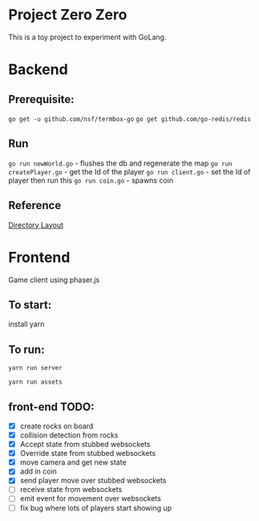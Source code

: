 # Project Zero Zero

This is a toy project to experiment with GoLang.

# Backend

## Prerequisite:
`go get -u github.com/nsf/termbox-go`
`go get github.com/go-redis/redis`

## Run
`go run newWorld.go` - flushes the db and regenerate the map
`go run createPlayer.go` - get the Id of the player
`go run client.go` - set the Id of player then run this
`go run coin.go` - spawns coin

## Reference
[Directory Layout](https://github.com/golang-standards/project-layout/blob/master/README.md)

# Frontend

Game client using phaser.js

## To start:
install yarn


## To run:
`yarn run server`

`yarn run assets`

## front-end TODO:
- [x] create rocks on board
- [x] collision detection from rocks
- [x] Accept state from stubbed websockets
- [x] Override state from stubbed websockets 
- [x] move camera and get new state
- [x] add in coin
- [x] send player move over stubbed websockets
- [ ] receive state from websockets
- [ ] emit event for movement over websockets
- [ ] fix bug where lots of players start showing up
